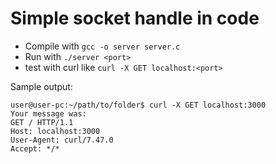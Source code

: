 # Simple socket handle in code

* Compile with `gcc -o server server.c`
* Run with `./server <port>`
* test with curl like `curl -X GET localhost:<port>`

Sample output:
```
user@user-pc:~/path/to/folder$ curl -X GET localhost:3000
Your message was:
GET / HTTP/1.1
Host: localhost:3000
User-Agent: curl/7.47.0
Accept: */*

```
